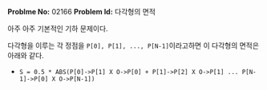 **Problme No:** 02166
**Problem Id:** 다각형의 면적


아주 아주 기본적인 기하 문제이다.


다각형을 이루는 각 정점을 `P[0], P[1], ..., P[N-1]`이라고하면 이 다각형의 면적은 아래와 같다.


- `S = 0.5 * ABS(P[0]->P[1] X O->P[0] + P[1]->P[2] X O->P[1] ... P[N-1]->P[0] X O->P[N-1])`

